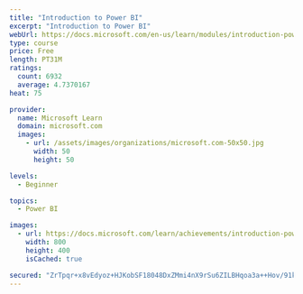 ```yaml
---
title: "Introduction to Power BI"
excerpt: "Introduction to Power BI"
webUrl: https://docs.microsoft.com/en-us/learn/modules/introduction-power-bi/
type: course
price: Free
length: PT31M
ratings:
  count: 6932
  average: 4.7370167
heat: 75

provider:
  name: Microsoft Learn
  domain: microsoft.com
  images:
    - url: /assets/images/organizations/microsoft.com-50x50.jpg
      width: 50
      height: 50

levels:
  - Beginner

topics:
  - Power BI

images:
  - url: https://docs.microsoft.com/learn/achievements/introduction-power-bi-social.png
    width: 800
    height: 400
    isCached: true

secured: "ZrTpqr+x8vEdyoz+HJKobSF18048DxZMmi4nX9rSu6ZILBHqoa3a++Hov/91kttDFKzqWaTSEIMZjUhCUpZ8xdwRSTHozStMeMbUowC123GgXlzB9QSJZ2rPmxmtFxUCtq1YCE9I792hxvRGWXmgRe2Fdf8nfyFBQ2lzONp3/Sy5Q1MEZo0ewCw2CUpy+yCX67QYOrBTYRmLOkINVV09J5jyL79bvrMf+CxCL9JRiRqWJ1pQ1lUHjkDoNmmVxsCHl9s4mut0n7K+pAb2aEzdKwQUHgZjpgGrjfuIF8uRx1b+Rcr4j/rfBKvism/o6RiOZEQ5VQLMqQhHUgl3s34uhmyyWNfJvnE45DTiAvcCkMofkrcysW8C7nRuLymXtdkom3B4+RVhVa57Ms/16MfKXAe3LDw1qYWNZOO9Pn5nCrs=;w6YfyVucXRfSq8qFNky72A=="
---
```


